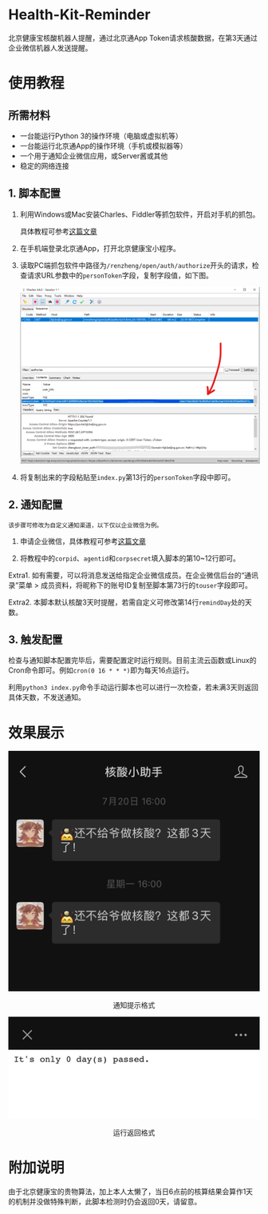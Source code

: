 # Health-Kit-Reminder
北京健康宝核酸机器人提醒，通过北京通App Token请求核酸数据，在第3天通过企业微信机器人发送提醒。

# 使用教程

## 所需材料

- 一台能运行Python 3的操作环境（电脑或虚拟机等）
- 一台能运行北京通App的操作环境（手机或模拟器等）
- 一个用于通知企业微信应用，或Server酱或其他
- 稳定的网络连接

## 1. 脚本配置

1. 利用Windows或Mac安装Charles、Fiddler等抓包软件，开启对手机的抓包。

    具体教程可参考[这篇文章](https://www.361shipin.com/blog/1535700403713212416)

2. 在手机端登录北京通App，打开北京健康宝小程序。

3. 读取PC端抓包软件中路径为`/renzheng/open/auth/authorize`开头的请求，检查请求URL参数中的`personToken`字段，复制字段值，如下图。

    ![抓包软件与位置截图](https://github.com/WA-YI/Health-Kit-Reminder/blob/Additional/ScreenShot-2022-07-28-230515.png?raw=true)

4. 将复制出来的字段粘贴至`index.py`第13行的`personToken`字段中即可。

## 2. 通知配置

    该步骤可修改为自定义通知渠道，以下仅以企业微信为例。

1. 申请企业微信，具体教程可参考[这篇文章](https://www.jianshu.com/p/182ea14af3f2)

2. 将教程中的`corpid`、`agentid`和`corpsecret`填入脚本的第10~12行即可。

Extra1. 如有需要，可以将消息发送给指定企业微信成员。在企业微信后台的“通讯录”菜单 > 成员资料，将昵称下的账号ID复制至脚本第73行的`touser`字段即可。

Extra2. 本脚本默认核酸3天时提醒，若需自定义可修改第14行`remindDay`处的天数。

## 3. 触发配置

检查与通知脚本配置完毕后，需要配置定时运行规则。目前主流云函数或Linux的Cron命令即可。例如`cron(0 16 * * *)`即为每天16点运行。

利用`python3 index.py`命令手动运行脚本也可以进行一次检查，若未满3天则返回具体天数，不发送通知。

# 效果展示

![通知提示格式](https://raw.githubusercontent.com/WA-YI/Health-Kit-Reminder/Additional/Screenshot-2022-07-29-02-21-30.jpg)

<center>通知提示格式</center>

![通知提示格式](https://raw.githubusercontent.com/WA-YI/Health-Kit-Reminder/Additional/Screenshot-2022-07-29-02-21-46.jpg?)

<center>运行返回格式</center>

# 附加说明

由于北京健康宝的贵物算法，加上本人太懒了，当日6点前的核算结果会算作1天的机制并没做特殊判断，此脚本检测时仍会返回0天，请留意。






